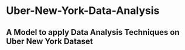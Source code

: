 # Uber-New-York-Data-Analysis
## A Model to apply Data Analysis Techniques on Uber New York Dataset
